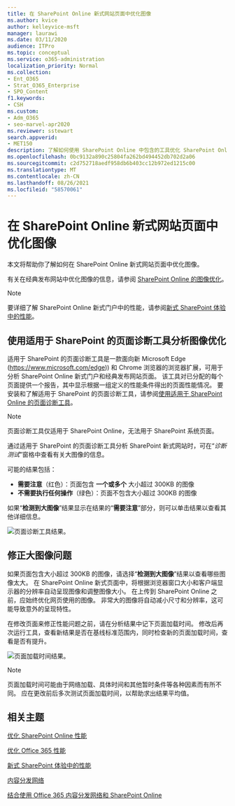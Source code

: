 ```yaml
---
title: 在 SharePoint Online 新式网站页面中优化图像
ms.author: kvice
author: kelleyvice-msft
manager: laurawi
ms.date: 03/11/2020
audience: ITPro
ms.topic: conceptual
ms.service: o365-administration
localization_priority: Normal
ms.collection:
- Ent_O365
- Strat_O365_Enterprise
- SPO_Content
f1.keywords:
- CSH
ms.custom:
- Adm_O365
- seo-marvel-apr2020
ms.reviewer: sstewart
search.appverid:
- MET150
description: 了解如何使用 SharePoint Online 中包含的工具优化 SharePoint Online 新式网站页面中的图像。
ms.openlocfilehash: 0bc9132a890c25804fa262bd494452db702d2a06
ms.sourcegitcommit: c2d752718aedf958db6b403cc12b972ed1215c00
ms.translationtype: MT
ms.contentlocale: zh-CN
ms.lasthandoff: 08/26/2021
ms.locfileid: "58570061"
---
```

# <a name="optimize-images-in-sharepoint-online-modern-site-pages"></a>在 SharePoint Online 新式网站页面中优化图像

本文将帮助你了解如何在 SharePoint Online 新式网站页面中优化图像。

有关在经典发布网站中优化图像的信息，请参阅 [SharePoint Online 的图像优化](image-optimization-for-sharepoint-online.md)。

>[!NOTE]
>要详细了解 SharePoint Online 新式门户中的性能，请参阅[新式 SharePoint 体验中的性能](/sharepoint/modern-experience-performance)。

## <a name="use-the-page-diagnostics-for-sharepoint-tool-to-analyze-image-optimization"></a>使用适用于 SharePoint 的页面诊断工具分析图像优化

适用于 SharePoint 的页面诊断工具是一款面向新 Microsoft Edge (https://www.microsoft.com/edge)) 和 Chrome 浏览器的浏览器扩展，可用于分析 SharePoint Online 新式门户和经典发布网站页面。 该工具对已分配的每个页面提供一个报告，其中显示根据一组定义的性能条件得出的页面性能情况。 要安装和了解适用于 SharePoint 的页面诊断工具，请参阅[使用适用于 SharePoint Online 的页面诊断工具](page-diagnostics-for-spo.md)。

>[!NOTE]
>页面诊断工具仅适用于 SharePoint Online，无法用于 SharePoint 系统页面。

通过适用于 SharePoint 的页面诊断工具分析 SharePoint 新式网站时，可在“_诊断测试_”窗格中查看有关大图像的信息。

可能的结果包括：

- **需要注意**（红色）：页面包含 **一个或多个** 大小超过 300KB 的图像
- **不需要执行任何操作**（绿色）：页面不包含大小超过 300KB 的图像

如果“**检测到大图像**”结果显示在结果的“**需要注意**”部分，则可以单击结果以查看其他详细信息。

![页面诊断工具结果。](../media/modern-portal-optimization/pagediag-large-images.png)

## <a name="remediate-large-image-issues"></a>修正大图像问题

如果页面包含大小超过 300KB 的图像，请选择“**检测到大图像**”结果以查看哪些图像太大。 在 SharePoint Online 新式页面中，将根据浏览器窗口大小和客户端显示器的分辨率自动呈现图像和调整图像大小。 在上传到 SharePoint Online 之前，应始终优化网页使用的图像。 非常大的图像将自动减小尺寸和分辨率，这可能导致意外的呈现特性。

在修改页面来修正性能问题之前，请在分析结果中记下页面加载时间。 修改后再次运行工具，查看新结果是否在基线标准范围内，同时检查新的页面加载时间，查看是否有提升。

![页面加载时间结果。](../media/modern-portal-optimization/pagediag-page-load-time.png)

>[!NOTE]
>页面加载时间可能由于网络加载、具体时间和其他暂时条件等各种因素而有所不同。 应在更改前后多次测试页面加载时间，以帮助求出结果平均值。

## <a name="related-topics"></a>相关主题

[优化 SharePoint Online 性能](tune-sharepoint-online-performance.md)

[优化 Office 365 性能](tune-microsoft-365-performance.md)

[新式 SharePoint 体验中的性能](/sharepoint/modern-experience-performance)

[内容分发网络](content-delivery-networks.md)

[结合使用 Office 365 内容分发网络和 SharePoint Online](use-microsoft-365-cdn-with-spo.md)